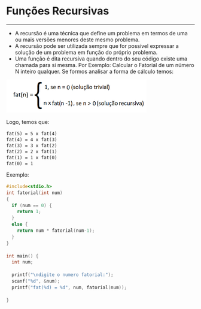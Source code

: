# Funções Recursivas
---
+ A recursão é uma técnica que define um problema em termos de uma ou mais versões menores deste mesmo problema.
+ A recursão pode ser utilizada sempre que for possível expressar a solução de um problema em função do próprio problema.
+ Uma função é dita recursiva quando dentro do seu código existe uma chamada para si mesma.
Por Exemplo:
Calcular o Fatorial de um número N inteiro qualquer. Se formos analisar a forma de cálculo temos:

![programa](/markdowns/recursividade.png)

Logo, temos que:
```
fat(5) = 5 x fat(4)
fat(4) = 4 x fat(3)
fat(3) = 3 x fat(2) 
fat(2) = 2 x fat(1)
fat(1) = 1 x fat(0)
fat(0) = 1
```
Exemplo:
``` C runnable
#include<stdio.h>
int fatorial(int num)
{
  if (num == 0) {
    return 1;
  }
  else {
    return num * fatorial(num-1);
  }
}

int main() {
  int num;

  printf("\ndigite o numero fatorial:");
  scanf("%d", &num);
  printf("fat(%d) = %d", num, fatorial(num));

}
```

